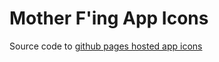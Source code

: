 # Mother F'ing App Icons

Source code to 
[github pages hosted app icons](http://reklis.github.io/appicons/)

